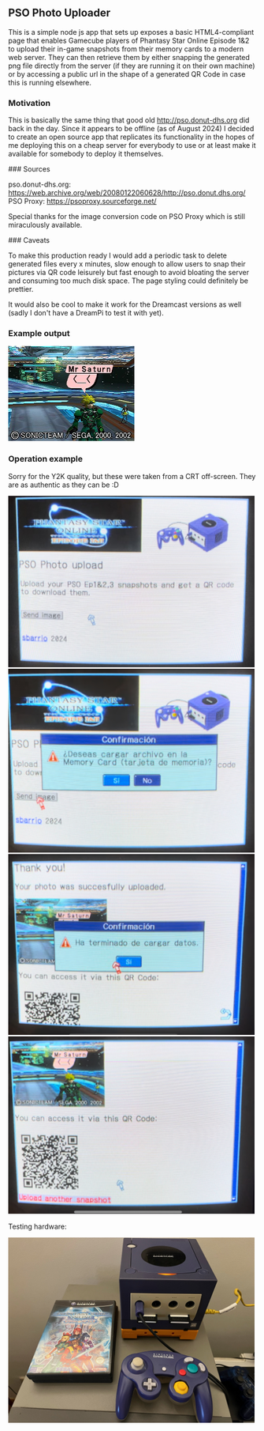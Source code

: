 ## PSO Photo Uploader

This is a simple node js app that sets up exposes a basic HTML4-compliant page that enables Gamecube players of Phantasy Star Online Episode 1&2 to upload their in-game snapshots from their memory cards to a modern web server. They can then retrieve them by either snapping the generated png file directly from the server (if they are running it on their own machine) or by accessing a public url in the shape of a generated QR Code in case this is running elsewhere.

### Motivation

This is basically the same thing that good old http://pso.donut-dhs.org did back in the day. Since it appears to be offline (as of August 2024) I decided to create an open source app that replicates its functionality in the hopes of me deploying this on a cheap server for everybody to use or at least make it available for somebody to deploy it themselves.

### Sources

pso.donut-dhs.org: https://web.archive.org/web/20080122060628/http://pso.donut.dhs.org/
PSO Proxy: https://psoproxy.sourceforge.net/

Special thanks for the image conversion code on PSO Proxy which is still miraculously available.

### Caveats

To make this production ready I would add a periodic task to delete generated files every x minutes, slow enough to allow users to snap their pictures via QR code leisurely but fast enough to avoid bloating the server and consuming too much disk space. The page styling could definitely be prettier.

It would also be cool to make it work for the Dreamcast versions as well (sadly I don't have a DreamPi to test it with yet).

### Example output

<img src="doc/image0.jpeg">

### Operation example

Sorry for the Y2K quality, but these were taken from a CRT off-screen. They are as authentic as they can be :D

<img width=500 src="doc/image1.jpeg">
<img width=500 src="doc/image2.jpeg">
<img width=500 src="doc/image4.jpeg">
<img width=500 src="doc/image5.jpeg">

Testing hardware:

<img width=500 src="doc/image6.jpeg">
